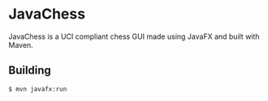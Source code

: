 # JavaChess

JavaChess is a UCI compliant chess GUI made using JavaFX and built with Maven.

## Building

```shell
$ mvn javafx:run
```